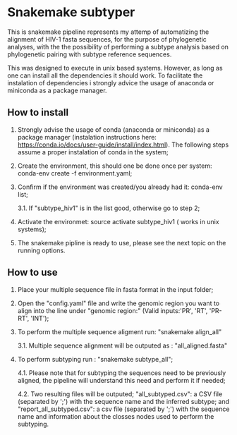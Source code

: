 # Snakemake subtyper

This is snakemake pipeline represents my attemp of automatizing the alignment of HIV-1 fasta sequences, for the purpose of phylogenetic analyses, with the the possibility of performing a subtype analysis based on phylogenetic pairing with subtype reference sequences.

This was designed to execute in unix based systems. However, as long as one can install all the dependencies it should work. To facilitate the instalation of dependencies i strongly advice the usage of anaconda or miniconda as a package manager.

## How to install

1. Strongly advise the usage of conda (anaconda or miniconda) as a package manager (instalation instructions here: https://conda.io/docs/user-guide/install/index.html). The following steps assume a proper instalation of conda in the system;
2. Create the environment, this should one be done once per system: conda-env create -f environment.yaml;
3. Confirm if the environment was created/you already had it: conda-env list;

    3.1. If "subtype_hiv1" is in the list good, otherwise go to step 2;
4. Activate the environmet:  source activate subtype_hiv1 ( works in unix systems);
5. The snakemake pipline is ready to use, please see the next topic on the running options.

## How to use

1. Place your multiple sequence file in fasta format in the input folder;
2. Open the "config.yaml" file and write the genomic region you want  to align into the line under "genomic region:" (Valid inputs:'PR', 'RT', 'PR-RT', 'INT');
3. To perform the multiple sequence aligment run: "snakemake align_all"

    3.1. Multiple sequence alignment will be outputed as : "all_aligned.fasta"
4. To perform subtyping run : "snakemake subtype_all";

    4.1. Please note that for subtyping the sequences need to be previously aligned, the pipeline will understand this need and perform it if needed;

    4.2. Two resulting files will be outputed; "all_subtyped.csv": a CSV file (separated by ';') with the sequence name and the inferred subtype; and "report_all_subtyped.csv": a csv file (separated by ';') with the sequence name and information about the closses nodes used to perform the subtyping.